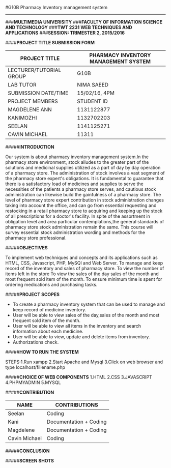 #G10B Pharmacy Inventory management system
***

###**MULTIMEDIA UNIVERISITY**
###**FACULTY OF INFORMATION SCIENCE AND TECHNOLOGY**
###**TWT 2231 WEB TECHNIQUES AND APPLICATIONS**
###**SESSION: TRIMESTER 2, 2015/2016** 

####**PROJECT TITLE SUBMISSION FORM**


| PROJECT TITLE   | PHARMACY INVENTORY MANAGEMENT SYSTEM|
| --------------  | ------------------------------------|
| LECTURER/TUTORIAL GROUP | G10B|
| LAB TUTOR | NIMA SAEED |
|SUBMISSION DATE/TIME | 15/02/16, 4PM|
|PROJECT MEMBERS    |STUDENT ID|  
|MAGDELENE ANN      |1131122877|
|KANIMOZHI          |1132702203|
|SEELAN             |1141125271|
|CAVIN MICHAEL      |   11311  |



#####**INTRODUCTION** 

Our system is about pharmacy inventory management system.In the pharmacy store environment, stock alludes to the greater part of the solutions and medicinal supplies utilized as a part of day by day operation of a pharmacy store. The administration of stock involves a vast segment of the pharmacy store expert's obligations. It is fundamental to guarantee that there is a satisfactory load of medicines and supplies to serve the necessities of the patients a pharmacy store serves, and cautious stock administration can likewise build the gainfulness of a pharmacy store. 
The level of pharmacy store expert contribution in stock administration changes taking into account the office, and can go from essential requesting and restocking in a retail pharmacy store to acquiring and keeping up the stock of all prescriptions for a doctor's facility. In spite of 
the assortment in obligation level and area particular contemplations,the general standards of pharmacy store stock administration remain the same. 
This course will survey essential stock administration wording and methods for the pharmacy store professional.

#####**OBJECTIVES**

To implement web techniques and concepts and its applications such as HTML, CSS, Javascript, PHP, MySQl and Web Server. 
To manage and keep record of the inventory and sales of pharmacy store.
To view the number of items left in the store
To view the sales of the day sales of the month and most frequent sold item of the month. 
To ensure minimum time is spent for ordering medications and
purchasing tasks.

#####**PROJECT SCOPES**
  
  * To create a pharmacy inventory system that can be used to manage and keep record of medicine inventory.
  * User will be able to view sales of the day,sales of the month and most frequent sold item of the month. 
  * User will be able to view all items in the inventory and search information about each medicine.
  * User will be able to view, update and delete items from inventory.
  * Authorizations check.

#####**HOW TO RUN THE SYSTEM**

STEPS:1.Run xampp
      2.Start Apache and Mysql
      3.Click on web browser and type localhost/fillename.php


#####**CHOICE OF WEB COMPONENTS**
1.HTML
2.CSS
3.JAVASCRIPT
4.PHPMYADMIN
5.MYSQL

#####**CONTRIBUTION** 

| NAME    | CONTRIBUTIONS |
|-------- | --------------|
| Seelan  | Coding        |
| Kani    | Documentation + Coding |
| Magdelene | Documentation + Coding |
| Cavin Michael | Coding |

#####**CONCLUSION** 

#####**SCREEN SHOTS**

